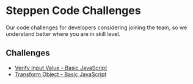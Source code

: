 # Steppen Code Challenges

Our code challenges for developers considering joining the team, so we understand better where you are in skill level.

## Challenges

* [Verify Input Value - Basic JavaScript](/blob/main/verify-input-value)
* [Transform Object - Basic JavaScript](/blob/main/transform-object)
